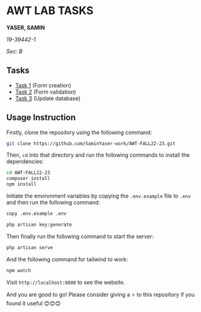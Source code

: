 # AWT LAB TASKS
__YASER, SAMIN__

_19-39442-1_

_Sec: B_

## Tasks
- [Task 1](https://github.com/SaminYaser-work/AWT-FALL22-23/blob/master/resources/views/register.blade.php) (Form creation)
- [Task 2](https://github.com/SaminYaser-work/AWT-FALL22-23/blob/master/app/Http/Controllers/RegController.php) (Form validation)
- [Task 3](https://github.com/SaminYaser-work/AWT-FALL22-23/blob/master/app/Http/Controllers/ProfileController.php) (Update database)

## Usage Instruction

Firstly, clone the repository using the following command:

```bash
git clone https://github.com/SaminYaser-work/AWT-FALL22-23.git
```
Then, `cd` into that directory and run the following commands to install the dependencies:

```bash
cd AWT-FALL22-23
composer install
npm install
```

Initiate the environment variables by copying the `.env.example` file to `.env` and then run the following command:

```bash
copy .env.example .env

php artisan key:generate
```

Then finally run the following command to start the server:

```bash
php artisan serve
```

And the following command for tailwind to work:

```bash
npm watch
```

Visit `http://localhost:8000` to see the website.

And you are good to go! Please consider giving a ⭐ to this repository if you found it useful 😊😊😊
